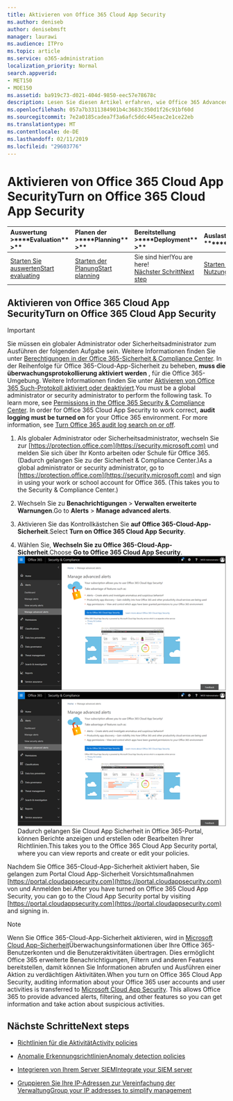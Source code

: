 ```yaml
---
title: Aktivieren von Office 365 Cloud App Security
ms.author: deniseb
author: denisebmsft
manager: laurawi
ms.audience: ITPro
ms.topic: article
ms.service: o365-administration
localization_priority: Normal
search.appverid:
- MET150
- MOE150
ms.assetid: ba919c73-d021-404d-9850-eec57e78678c
description: Lesen Sie diesen Artikel erfahren, wie Office 365 Advanced Security Management, unterstützt von Cloud-App-Sicherheit in Microsoft Azure zu aktivieren.
ms.openlocfilehash: 057a7b3311384901b4c3683c350d1f26c91bf60d
ms.sourcegitcommit: 7e2a0185cadea7f3a6afc5ddc445eac2e1ce22eb
ms.translationtype: MT
ms.contentlocale: de-DE
ms.lasthandoff: 02/11/2019
ms.locfileid: "29603776"
---
```

# <a name="turn-on-office-365-cloud-app-security"></a><span data-ttu-id="83cf9-103">Aktivieren von Office 365 Cloud App Security</span><span class="sxs-lookup"><span data-stu-id="83cf9-103">Turn on Office 365 Cloud App Security</span></span>
  
|<span data-ttu-id="83cf9-104">Auswertung **\>**</span><span class="sxs-lookup"><span data-stu-id="83cf9-104">\*\*\*\*Evaluation\*\* \>\*\*</span></span>|<span data-ttu-id="83cf9-105">Planen der **\>**</span><span class="sxs-lookup"><span data-stu-id="83cf9-105">\*\*\*\*Planning\*\* \>\*\*</span></span>|<span data-ttu-id="83cf9-106">Bereitstellung **\>**</span><span class="sxs-lookup"><span data-stu-id="83cf9-106">\*\*\*\*Deployment\*\* \>\*\*</span></span>|<span data-ttu-id="83cf9-107">Auslastung \*\*\*</span><span class="sxs-lookup"><span data-stu-id="83cf9-107">\*\*\*\*Utilization\*\*\*\*</span></span>|
|:-----|:-----|:-----|:-----|
|[<span data-ttu-id="83cf9-108">Starten Sie auswerten</span><span class="sxs-lookup"><span data-stu-id="83cf9-108">Start evaluating</span></span>](office-365-cas-overview.md) <br/> |[<span data-ttu-id="83cf9-109">Starten der Planung</span><span class="sxs-lookup"><span data-stu-id="83cf9-109">Start planning</span></span>](get-ready-for-office-365-cas.md) <br/> |<span data-ttu-id="83cf9-110">Sie sind hier!</span><span class="sxs-lookup"><span data-stu-id="83cf9-110">You are here!</span></span>  <br/> [<span data-ttu-id="83cf9-111">Nächster Schritt</span><span class="sxs-lookup"><span data-stu-id="83cf9-111">Next step</span></span>](activity-policies-and-alerts.md) <br/> |[<span data-ttu-id="83cf9-112">Starten Sie die Nutzung</span><span class="sxs-lookup"><span data-stu-id="83cf9-112">Start utilizing</span></span>](utilization-activities-for-ocas.md) <br/> |
  
## <a name="turn-on-office-365-cloud-app-security"></a><span data-ttu-id="83cf9-113">Aktivieren von Office 365 Cloud App Security</span><span class="sxs-lookup"><span data-stu-id="83cf9-113">Turn on Office 365 Cloud App Security</span></span>

> [!IMPORTANT]
> <span data-ttu-id="83cf9-p101">Sie müssen ein globaler Administrator oder Sicherheitsadministrator zum Ausführen der folgenden Aufgabe sein. Weitere Informationen finden Sie unter [Berechtigungen in der Office 365-Sicherheit &amp; Compliance Center](permissions-in-the-security-and-compliance-center.md). In der Reihenfolge für Office 365-Cloud-App-Sicherheit zu beheben, **muss die überwachungsprotokollierung aktiviert werden** , für die Office 365-Umgebung. Weitere Informationen finden Sie unter [Aktivieren von Office 365 Such-Protokoll aktiviert oder deaktiviert](turn-audit-log-search-on-or-off.md).</span><span class="sxs-lookup"><span data-stu-id="83cf9-p101">You must be a global administrator or security administrator to perform the following task. To learn more, see [Permissions in the Office 365 Security &amp; Compliance Center](permissions-in-the-security-and-compliance-center.md). In order for Office 365 Cloud App Security to work correct, **audit logging must be turned on** for your Office 365 environment. For more information, see [Turn Office 365 audit log search on or off](turn-audit-log-search-on-or-off.md).</span></span> 
  
1. <span data-ttu-id="83cf9-p102">Als globaler Administrator oder Sicherheitsadministrator, wechseln Sie zur [https://protection.office.com](https://security.microsoft.com) und melden Sie sich über Ihr Konto arbeiten oder Schule für Office 365. (Dadurch gelangen Sie zu der Sicherheit &amp; Compliance Center.)</span><span class="sxs-lookup"><span data-stu-id="83cf9-p102">As a global administrator or security administrator, go to [https://protection.office.com](https://security.microsoft.com) and sign in using your work or school account for Office 365. (This takes you to the Security &amp; Compliance Center.)</span></span> 
    
2. <span data-ttu-id="83cf9-120">Wechseln Sie zu **Benachrichtigungen** \> **Verwalten erweiterte Warnungen**.</span><span class="sxs-lookup"><span data-stu-id="83cf9-120">Go to **Alerts** \> **Manage advanced alerts**.</span></span>
    
3. <span data-ttu-id="83cf9-121">Aktivieren Sie das Kontrollkästchen Sie **auf Office 365-Cloud-App-Sicherheit**.</span><span class="sxs-lookup"><span data-stu-id="83cf9-121">Select **Turn on Office 365 Cloud App Security**.</span></span>
    
4. <span data-ttu-id="83cf9-122">Wählen Sie, **Wechseln Sie zu Office 365-Cloud-App-Sicherheit**.</span><span class="sxs-lookup"><span data-stu-id="83cf9-122">Choose **Go to Office 365 Cloud App Security**.</span></span><br/><span data-ttu-id="83cf9-123">![In das Wertpapier &amp; Compliance Center, wählen Sie erweiterte Benachrichtigungen verwalten, fahren Sie mit Office 365-Cloud-App-Sicherheit](media/958632d4-03e3-4ade-8e22-d5509db6fca7.png)</span><span class="sxs-lookup"><span data-stu-id="83cf9-123">![In the Security &amp; Compliance Center, choose Manage Advanced Alerts to go to Office 365 Cloud App Security](media/958632d4-03e3-4ade-8e22-d5509db6fca7.png)</span></span><br/><span data-ttu-id="83cf9-124">Dadurch gelangen Sie Cloud App Sicherheit in Office 365-Portal, können Berichte anzeigen und erstellen oder Bearbeiten Ihrer Richtlinien.</span><span class="sxs-lookup"><span data-stu-id="83cf9-124">This takes you to the Office 365 Cloud App Security portal, where you can view reports and create or edit your policies.</span></span>

<span data-ttu-id="83cf9-125">Nachdem Sie Office 365-Cloud-App-Sicherheit aktiviert haben, Sie gelangen zum Portal Cloud App-Sicherheit Vorsichtsmaßnahmen [https://portal.cloudappsecurity.com](https://portal.cloudappsecurity.com) von und Anmelden bei.</span><span class="sxs-lookup"><span data-stu-id="83cf9-125">After you have turned on Office 365 Cloud App Security, you can go to the Cloud App Security portal by visiting [https://portal.cloudappsecurity.com](https://portal.cloudappsecurity.com) and signing in.</span></span>
    
> [!NOTE]
> <span data-ttu-id="83cf9-p103">Wenn Sie Office 365-Cloud-App-Sicherheit aktivieren, wird in [Microsoft Cloud App-Sicherheit](https://aka.ms/whatiscas)Überwachungsinformationen über Ihre Office 365-Benutzerkonten und die Benutzeraktivitäten übertragen. Dies ermöglicht Office 365 erweiterte Benachrichtigungen, Filtern und anderen Features bereitstellen, damit können Sie Informationen abrufen und Ausführen einer Aktion zu verdächtigen Aktivitäten.</span><span class="sxs-lookup"><span data-stu-id="83cf9-p103">When you turn on Office 365 Cloud App Security, auditing information about your Office 365 user accounts and user activities is transferred to [Microsoft Cloud App Security](https://aka.ms/whatiscas). This allows Office 365 to provide advanced alerts, filtering, and other features so you can get information and take action about suspicious activities.</span></span> 
  
## <a name="next-steps"></a><span data-ttu-id="83cf9-128">Nächste Schritte</span><span class="sxs-lookup"><span data-stu-id="83cf9-128">Next steps</span></span>

- [<span data-ttu-id="83cf9-129">Richtlinien für die Aktivität</span><span class="sxs-lookup"><span data-stu-id="83cf9-129">Activity policies</span></span>](activity-policies-and-alerts.md)
    
- [<span data-ttu-id="83cf9-130">Anomalie Erkennungsrichtlinien</span><span class="sxs-lookup"><span data-stu-id="83cf9-130">Anomaly detection policies</span></span>](anomaly-detection-policies-in-ocas.md)
    
- [<span data-ttu-id="83cf9-131">Integrieren von Ihrem Server SIEM</span><span class="sxs-lookup"><span data-stu-id="83cf9-131">Integrate your SIEM server</span></span>](integrate-your-siem-server-with-office-365-cas.md)
    
- [<span data-ttu-id="83cf9-132">Gruppieren Sie Ihre IP-Adressen zur Vereinfachung der Verwaltung</span><span class="sxs-lookup"><span data-stu-id="83cf9-132">Group your IP addresses to simplify management</span></span>](group-your-ip-addresses-in-ocas.md)
    

